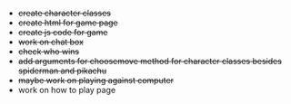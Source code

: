  - ~~create character classes~~
 - ~~create html for game page~~
 - ~~create js code for game~~
 - ~~work on chat box~~
 - ~~check who wins~~
 - ~~add arguments for choosemove method for character classes besides spiderman and pikachu~~
 - ~~maybe work on playing against computer~~
 - work on how to play page